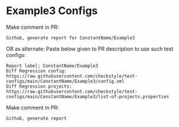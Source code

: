 # Example3 Configs
Make comment in PR:
```
Github, generate report for ConstantName/Example3
```
OR as alternate:
Paste below given to PR description to use such test configs:
```
Report label: ConstantName/Example3
Diff Regression config: https://raw.githubusercontent.com/checkstyle/test-configs/main/ConstantName/Example3/config.xml
Diff Regression projects: https://raw.githubusercontent.com/checkstyle/test-configs/main/ConstantName/Example3/list-of-projects.properties
```
Make comment in PR:
```
Github, generate report
```
